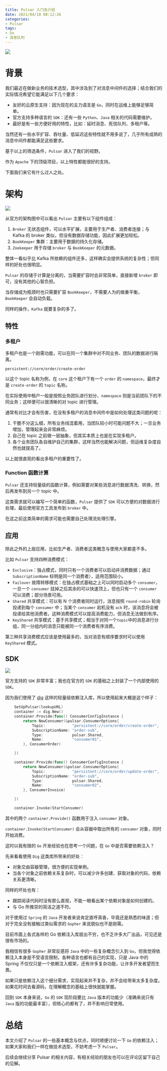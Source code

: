 ```yaml
---
title: Pulsar 入门及介绍
date: 2021/04/18 08:12:26 
categories: 
- Pulsar
tags: 
- Go
- 消息队列
---
```




![](https://tva1.sinaimg.cn/large/008eGmZEly1gpmzjhe824j31400u0wni.jpg)

# 背景

我们最近在做新业务的技术选型，其中涉及到了对消息中间件的选择；结合我们的实际情况希望它能满足以下几个要求：

- 友好的云原生支持：因为现在的主力语言是 `Go`，同时在运维上能够足够简单。
- 官方支持多种语言的 `SDK`：还有一些 `Python`、`Java` 相关的代码需要维护。
- 最好是有一些方便好用的特性，比如：延时消息、死信队列、多租户等。

<!--more-->


当然还有一些水平扩容、吞吐量、低延迟这些特性就不用多说了，几乎所有成熟的消息中间件都能满足这些要求。

基于以上的筛选条件，`Pulsar` 进入了我们的视野。

作为 `Apache` 下的顶级项目，以上特性都能很好的支持。

下面我们来它有什么过人之处。

# 架构

![](https://tva1.sinaimg.cn/large/008eGmZEly1gpqk0mtjtzj30wt0lp421.jpg)

从官方的架构图中可以看出 `Pulsar` 主要有以下组件组成：

1. `Broker` 无状态组件，可以水平扩展，主要用于生产者、消费者连接；与 Kafka 的 broker 类似，但没有数据存储功能，因此扩展更加轻松。
2. `BookKeeper` 集群：主要用于数据的持久化存储。
3. `Zookeeper` 用于存储 `broker` 与 `BookKeeper` 的元数据。

整体一看似乎比 Kafka 所依赖的组件还多，这样确实会提供系统的复杂性；但同样的好处也很明显。

`Pulsar` 的存储于计算是分离的，当需要扩容时会非常简单，直接新增 `broker` 即可，没有其他的心智负担。

当存储成为瓶颈时也只需要扩容 `BookKeeper`，不需要人为的做重平衡，`BookKeeper` 会自动负载。

同样的操作，`Kafka` 就要复杂的多了。

## 特性
### 多租户

多租户也是一个刚需功能，可以在同一个集群中对不同业务、团队的数据进行隔离。

```
persistent://core/order/create-order
```

以这个 topic 名称为例，在 `core` 这个租户下有一个 `order` 的 `namespace`，最终才是 `create-order` 的 `topic` 名称。

在实际使用中租户一般是按照业务团队进行划分，`namespace` 则是当前团队下的不同业务；这样便可以很清晰的对 topic 进行管理。

通常有对比才会有伤害，在没有多租户的消息中间件中是如何处理这类问题的呢：

1. 干脆不分这么细，所有业务线混着用，当团队较小时可能问题不大；一旦业务增加，管理起来会非常麻烦。
2. 自己在 topic 之前做一层抽象，但其实本质上也是在实现多租户。
3. 各个业务团队各自维护自己的集群，这样当然也能解决问题，但运维复杂度自然也就提高了。

以上就很直观的看出多租户的重要性了。

### Function 函数计算

`Pulsar` 还支持轻量级的函数计算，例如需要对某些消息进行数据清洗、转换，然后再发布到另一个 topic 中。

这类需求就可以编写一个简单的函数，`Pulsar` 提供了 `SDK` 可以方便的对数据进行处理，最后使用官方工具发布到 `broker` 中。

在这之前这类简单的需求可能也需要自己处理流处理引擎。

## 应用

除此之外的上层应用，比如生产者、消费者这类概念与使用大家都差不多。

比如 `Pulsar` 支持四种消费模式：

- `Exclusive`：独占模式，同时只有一个消费者可以启动并消费数据；通过 `SubscriptionName` 标明是同一个消费者），适用范围较小。
- `Failover` 故障转移模式：在独占模式基础之上可以同时启动多个 `consumer`，一旦一个 `consumer`  挂掉之后其余的可以快速顶上，但也只有一个 `consumer` 可以消费；部分场景可用。
- `Shared` 共享模式：可以有 N 个消费者同时运行，消息按照 `round-robin` 轮询投递到每个 `consumer` 中；当某个 `consumer` 宕机没有 `ack` 时，该消息将会被投递给其他消费者。这种消费模式可以提高消费能力，但消息无法做到有序。
- `KeyShared` 共享模式：基于共享模式；相当于对同一个`topic`中的消息进行分组，同一分组内的消息只能被同一个消费者有序消费。

第三种共享消费模式应该是使用最多的，当对消息有顺序要求时可以使用 `KeyShared` 模式。

## SDK

![](https://tva1.sinaimg.cn/large/008eGmZEly1gpqm3kl6r2j30940euwex.jpg)

官方支持的 `SDK` 非常丰富；我也在官方的 `SDK` 的基础之上封装了一个内部使用的 `SDK`。

因为我们使用了 [dig](https://pkg.go.dev/go.uber.org/dig) 这样的轻量级依赖注入库，所以使用起来大概是这个样子：

```go
	SetUpPulsar(lookupURL)
	container := dig.New()
	container.Provide(func() ConsumerConfigInstance {
		return NewConsumer(&pulsar.ConsumerOptions{
			Topic:            "persistent://core/order/create-order",
			SubscriptionName: "order-sub",
			Type:             pulsar.Shared,
			Name:             "consumer01",
		}, ConsumerOrder)

	})

	container.Provide(func() ConsumerConfigInstance {
		return NewConsumer(&pulsar.ConsumerOptions{
			Topic:            "persistent://core/order/update-order",
			SubscriptionName: "order-sub",
			Type:             pulsar.Shared,
			Name:             "consumer02",
		}, ConsumerInvoice)

	})

	container.Invoke(StartConsumer)
```

其中的两个 `container.Provide()` 函数用于注入 `consumer` 对象。

`container.Invoke(StartConsumer)`  会从容器中取出所有的 `consumer` 对象，同时开始消费。

这时以我有限的 `Go` 开发经验也在思考一个问题，在 `Go` 中是否需要依赖注入？

先来看看使用 `Dig` 这类库所带来的好处：
- 对象交由容器管理，很方便的实现单例。
- 当各个对象之前依赖关系复杂时，可以减少许多创建、获取对象的代码，依赖关系更清晰。

同样的坏处也有：
- 跟踪阅读代码时没有那么直观，不能一眼看出某个依赖对象是如何创建的。
- 与 Go 所推崇的简洁之道不符。

对于使用过 `Spring` 的 `Java` 开发者来说肯定直呼真香，毕竟还是熟悉的味道；但对于完全没有接触过类似需求的 `Gopher` 来说貌似也不是刚需。

目前市面上各式各样的 Go 依赖注入库层出不穷，也不乏许多大厂出品，可见还是很有市场的。

我相信有很多 `Gopher` 非常反感将 `Java` 中的一些复杂概念引入到 `Go`，但我觉得依赖注入本身是不受语言限制，各种语言也都有自己的实现，只是 Java 中的 Spring 不仅仅只是一个依赖注入框架，还有许多复杂功能，让许多开发者望而生畏。

如果只是依赖注入这个细分需求，实现起来并不复杂，并不会给带来太多复杂度。如果花时间去看源码，在理解概念的基础上很快就能掌握。

回到 `SDK` 本身来说，`Go` 的 `SDK` 现阶段要比 `Java` 版本的功能少（准确来说只有 `Java` 版的功能最丰富），但核心的都有了，并不影响日常使用。

# 总结

本文介绍了 `Pulsar` 的一些基本概念与优点，同时顺便讨论一下 `Go` 的依赖注入；如果大家和我们一样在做技术选型，不妨考虑一下 `Pulsar`。

后续会继续分享 Pulsar 的相关内容，有相关经验的朋友也可以在评论区留下自己的见解。

